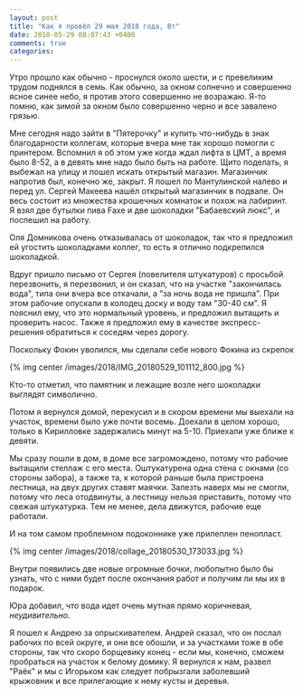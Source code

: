 ```yaml
---
layout: post
title: "Как я провёл 29 мая 2018 года, Вт"
date: 2018-05-29 08:07:43 +0400
comments: true
categories: 
---
```

Утро прошло как обычно - проснулся около шести, и с превеликим трудом поднялся в семь. Как обычно, за окном солнечно и совершенно ясное синее небо, я против этого совершенно не возражаю. Я-то помню, как зимой за окном было совершенно черно и все завалено грязью.

Мне сегодня надо зайти в "Пятерочку" и купить что-нибудь в знак благодарности коллегам, которые вчера мне так хорошо помогли с принтером. Вспомнил я об этом уже когда ждал лифта в ЦМТ, а время было 8-52, а в девять мне надо было быть на работе. Щито поделать, я выбежал на улицу и пошел искать открытый магазин. Магазинчик напротив был, конечно же, закрыт. Я пошел по Мантулинской налево и перед ул. Сергей Макеева нашёл открытый магазинчик в подвале. Он весь состоит из множества крошечных комнаток и похож на лабиринт. Я взял две бутылки пива Faxe и две шоколадки "Бабаевский люкс", и поспешил на работу.

Оля Домникова очень отказывалась от шоколадок, так что я предложил ей угостить шоколадками коллег, то есть я отлично подкрепился шоколадкой.

Вдруг пришло письмо от Сергея (повелителя штукатуров) с просьбой перезвонить, я перезвонил, и он сказал, что на участке "закончилась вода", типа они вчера все откачали, а "за ночь вода не пришла". При этом рабочие опускали в колодец доску и воду там "30-40 см". Я пояснил ему, что это нормальный уровень, и предложил вытащить и проверить насос. Также я предложил ему в качестве экспресс-решения обратиться к соседям через дорогу.

Поскольку Фокин уволился, мы сделали себе нового Фокина из скрепок

{% img center /images/2018/IMG_20180529_101112_800.jpg %}

Кто-то отметил, что памятник и лежащие возле него шоколадки выглядят символично.


Потом я вернулся домой, перекусил и в скором времени мы выехали на участок, времени было уже почти восемь. Доехали в целом хорошо, только в Кирилловке задержались минут на 5-10. Приехали уже ближе к девяти.

Мы сразу пошли в дом, в доме все загромождено, потому что рабочие вытащили стеллаж с его места. Оштукатурена одна стена с окнами (со стороны забора), а также та, к которой раньше была пристроена лестница, на двух других ставят маячки. Залезть наверх мы не смогли, потому что леса отодвинуты, а лестницу нельзя приставить, потому что свежая штукатурка. Тем не менее, дела движутся, рабочие еще работали.

И на том самом проблемном подоконнике уже прилеплен пенопласт.

{% img center /images/2018/collage_20180530_173033.jpg %}

Внутри появились две новые огромные бочки, любопытно было бы узнать, что с ними будет после окончания работ и получим ли мы их в подарок.

Юра добавил, что вода идет очень мутная прямо коричневая, *неудивительно*.

Я пошел к Андрею за опрыскивателем. Андрей сказал, что он послал рабочих по всей округе, и они все обошли, и за участками тоже в обе стороны, так что скоро борщевику конец - если мы, конечно, сможем пробраться на участок к белому домику. Я вернулся к нам, развел "Раёк" и мы с Игорьком как следует побрызгали заболевший крыжовник и все прилегающие к нему кусты и деревья.